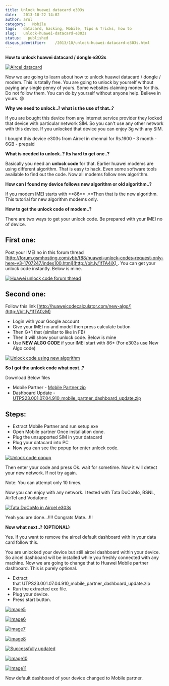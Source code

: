```yaml
---
title: Unlock huawei datacard e303s
date:   2013-10-22 14:02
author: arul
category:   Mobile
tags:   datacard, hacking, Mobile, Tips & Tricks, how to
slug:   unlock-huawei-datacard-e303s
status:   published
disqus_identifier:    /2013/10/unlock-huawei-datacard-e303s.html
---
```


**How to unlock huawei datacard / dongle e303s**

[![Aircel
datacard](http://3.bp.blogspot.com/-Sl9ORn26sG8/Uma9nJ56iAI/AAAAAAAAVa0/snTjKBMsj74/s320/2013-06-24+13.04.15.png)](http://3.bp.blogspot.com/-Sl9ORn26sG8/Uma9nJ56iAI/AAAAAAAAVa0/snTjKBMsj74/s1600/2013-06-24+13.04.15.png)

Now we are going to learn about how to unlock huawei datacard / dongle /
modem. This is totally free. You are going to unlock by yourself without
paying any single penny of yours. Some websites claiming money for this.
Do not follow them. You can do by yourself without anyone help. Believe
in yours. 😄

**Why we need to unlock..? what is the use of that..?**

If you are bought this device from any internet service provider they
locked that device with particular network SIM. So you can\'t use any
other network with this device. If you unlocked that device you can
enjoy 3g with any SIM.

I bought this device e303s from Aircel in chennai for Rs.1600 - 3
month - 6GB - prepaid

**What is needed to unlock..? Its hard to get one..?**

Basically you need an **unlock code** for that. Earlier huawei modems
are using different algorithm. That is easy to hack. Even some software
tools available to find out the code. Now all modems follow new
algorithm.

**How can I found my device follows new algorithm or old algorithm..?**

If you modem IMEI starts with **86\*\* .**Then that is the new
algorithm. This tutorial for new algorithm modems only.

**How to get the unlock code of modem..?**

There are two ways to get your unlock code. Be prepared with your IMEI
no of device.

## First one:

Post your IMEI no in this forum thread
[http://forum.gsmhosting.com/vbb/f88/huawei-unlock-codes-request-only-here-v3-1707247/index100.html](http://bit.ly/1fTA4iX) .
You can get your unlock code instantly. Below is mine.

[![Huawei unlock code forum
thread](http://2.bp.blogspot.com/-TKQ_xeu0J6Q/UmbIarxO0UI/AAAAAAAAVbE/_L6ECj3LdiE/s320/gsm-forumn.PNG)](http://2.bp.blogspot.com/-TKQ_xeu0J6Q/UmbIarxO0UI/AAAAAAAAVbE/_L6ECj3LdiE/s1600/gsm-forumn.PNG)

## Second one:

Follow this link
[http://huaweicodecalculator.com/new-algo/](http://bit.ly/1fTA0zM)

-   Login with your Google account
-   Give your IMEI no and model then press calculate button
-   Then G+1 that (similar to like in FB)
-   Then it will show your unlock code. Below is mine
-   Use **NEW ALGO CODE** if your IMEI start with 86\* (For e303s use
    New Algo code)

[![Unlock code using new
algorithm](http://1.bp.blogspot.com/-bO3-vgqD3DU/UmbKXkegz3I/AAAAAAAAVbM/GM7tToiqSfE/s320/unlock-code.PNG)](http://1.bp.blogspot.com/-bO3-vgqD3DU/UmbKXkegz3I/AAAAAAAAVbM/GM7tToiqSfE/s1600/unlock-code.PNG)

**So I got the unlock code what next..?**

Download Below files

-   Mobile Partner - [Mobile Partner.zip](http://bit.ly/1crfGWT)
-   Dashboard Update -
    [UTPS23.001.07.04.910_mobile_partner_dashboard_update.zip](http://bit.ly/1crfYNu)

## Steps:

-   Extract Mobile Partner and run setup.exe
-   Open Mobile partner Once installation done.
-   Plug the unsupported SIM in your datacard
-   Plug your datacard into PC
-   Now you can see the popup for enter unlock code.

[![Unlock code
popup](http://1.bp.blogspot.com/-ZyN4J1ONsdM/UmbTJ2cMQqI/AAAAAAAAVbc/u_8icceEWXw/s320/asking+code.PNG)](http://1.bp.blogspot.com/-ZyN4J1ONsdM/UmbTJ2cMQqI/AAAAAAAAVbc/u_8icceEWXw/s1600/asking+code.PNG)

Then enter your code and press Ok. wait for sometime. Now it will detect
your new network. If not try again.

Note: You can attempt only 10 times.

Now you can enjoy with any network. I tested with Tata DoCoMo, BSNL,
AirTel and Vodafone

[![Tata DoCoMo in Aircel
e303s](http://3.bp.blogspot.com/-K8evpQS6Ric/UmbUlAKwwGI/AAAAAAAAVbk/pcHRU3uyqx0/s320/aircel-docomo.PNG)](http://3.bp.blogspot.com/-K8evpQS6Ric/UmbUlAKwwGI/AAAAAAAAVbk/pcHRU3uyqx0/s1600/aircel-docomo.PNG)

Yeah you are done\...!!!! Congrats Mate\...!!!

**Now what next..? (OPTIONAL)**

Yes. If you want to remove the aircel default dashboard with in your
data card follow this.

You are unlocked your device but still aircel dashboard within your
device. So aircel dashboard will be installed while you freshly
connected with any machine. Now we are going to change that to Huawei
Mobile partner dashboard. This is purely optional.

-   Extract
    that UTPS23.001.07.04.910_mobile_partner_dashboard_update.zip
-   Run the extracted exe file.
-   Plug your device.
-   Press start button.

[![image5](http://2.bp.blogspot.com/-1i9t1MOkVg0/UmbW7iUCv8I/AAAAAAAAVb0/K0RA6TiFJDk/s320/1.PNG)](http://2.bp.blogspot.com/-1i9t1MOkVg0/UmbW7iUCv8I/AAAAAAAAVb0/K0RA6TiFJDk/s1600/1.PNG)

[![image6](http://1.bp.blogspot.com/-o0mv0slVsdw/UmbW7OVxDOI/AAAAAAAAVbs/K5CfuvqYWs0/s320/2.png)](http://1.bp.blogspot.com/-o0mv0slVsdw/UmbW7OVxDOI/AAAAAAAAVbs/K5CfuvqYWs0/s1600/2.png)

[![image7](http://3.bp.blogspot.com/-OG3F56vddjM/UmbW7ajY2HI/AAAAAAAAVbw/5HTfSk4WIik/s320/3.PNG)](http://3.bp.blogspot.com/-OG3F56vddjM/UmbW7ajY2HI/AAAAAAAAVbw/5HTfSk4WIik/s1600/3.PNG)

[![image8](http://1.bp.blogspot.com/-owLRi1fXQZA/UmbW9t_Mw_I/AAAAAAAAVcI/jZsYwSWsEWk/s320/4.PNG)](http://1.bp.blogspot.com/-owLRi1fXQZA/UmbW9t_Mw_I/AAAAAAAAVcI/jZsYwSWsEWk/s1600/4.PNG)

[![Successfully
updated](http://2.bp.blogspot.com/-2AcfQ6ErEfk/UmbW9gRl-8I/AAAAAAAAVcE/_N71VZZ7cNQ/s320/5.PNG)](http://2.bp.blogspot.com/-2AcfQ6ErEfk/UmbW9gRl-8I/AAAAAAAAVcE/_N71VZZ7cNQ/s1600/5.PNG)

[![image10](http://3.bp.blogspot.com/-fTXTyp-37mw/UmbW-itsyKI/AAAAAAAAVcc/qh0VGmj0k7c/s320/dvd-mobilepartner.PNG)](http://3.bp.blogspot.com/-fTXTyp-37mw/UmbW-itsyKI/AAAAAAAAVcc/qh0VGmj0k7c/s1600/dvd-mobilepartner.PNG)

[![image11](http://4.bp.blogspot.com/-pBF4gnJoUFw/UmbW9pMGk_I/AAAAAAAAVcM/sLat6IO2Luw/s320/cd-explorere.PNG)](http://4.bp.blogspot.com/-pBF4gnJoUFw/UmbW9pMGk_I/AAAAAAAAVcM/sLat6IO2Luw/s1600/cd-explorere.PNG)

Now default dashboard of your device changed to Mobile partner.
